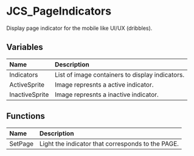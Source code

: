 # JCS_PageIndicators

Display page indicator for the mobile like UI/UX (dribbles).

## Variables

| Name           | Description                                     |
|:---------------|:------------------------------------------------|
| Indicators     | List of image containers to display indicators. |
| ActiveSprite   | Image represnts a active indicator.             |
| InactiveSprite | Image represnts a inactive indicator.           |

## Functions

| Name    | Description                                       |
|:--------|:--------------------------------------------------|
| SetPage | Light the indicator that corresponds to the PAGE. |
